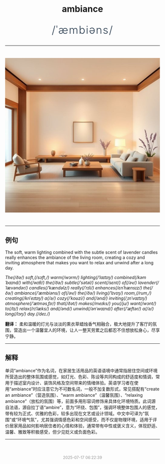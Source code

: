 <div align="center">

# ambiance

<div style="margin: 30px 0;">
<h1 style="font-size: 2.5em; font-weight: 300; letter-spacing: 2px; margin: 0; color: #2c3e50;">
/ˈæmbiəns/
</h1>
</div>

</div>

---

<div align="center" style="margin: 40px 0;">

![ambiance](images/ambiance.png)

</div>

---

## 例句

The soft, warm lighting combined with the subtle scent of lavender candles really enhances the ambiance of the living room, creating a cozy and inviting atmosphere that makes you want to relax and unwind after a long day.

*The(/ðə/) soft,(/sɔft,/) warm(/wɔrm/) lighting(/ˈlaɪtɪŋ/) combined(/kəmˈbaɪnd/) with(/wɪθ/) the(/ðə/) subtle(/ˈsətəl/) scent(/sɛnt/) of(/əv/) lavender(/ˈlævəndər/) candles(/ˈkændəlz/) really(/ˈrɪli/) enhances(/ɛnˈhænsɪz/) the(/ðə/) ambiance(/ˈæmbiəns/) of(/əv/) the(/ðə/) living(/ˈlɪvɪŋ/) room,(/rum,/) creating(/kriˈeɪtɪŋ/) a(/ə/) cozy(/ˈkoʊzi/) and(/ənd/) inviting(/ˌɪnˈvaɪtɪŋ/) atmosphere(/ˈætməsˌfɪr/) that(/ðət/) makes(/meɪks/) you(/ju/) want(/wɔnt/) to(/tɪ/) relax(/rɪˈlæks/) and(/ənd/) unwind(/ənˈwaɪnd/) after(/ˈæftər/) a(/ə/) long(/lɔŋ/) day.(/deɪ./)*

**翻译：** 柔和温暖的灯光与淡淡的熏衣草蜡烛香气相融合，极大地提升了客厅的氛围，营造出一个温馨宜人的环境，让人一整天劳累之后都忍不住想放松身心，尽享宁静。

---

## 解释

单词“ambiance”作为名词，在家居生活用品的英语语境中通常指居住空间或环境所营造出的整体氛围或感觉，如灯光、色彩、陈设等共同构成的舒适度和情调，常用于描述室内设计、装饰风格及空间带来的情绪体验。英语学习者在使用“ambiance”时应注意它为不可数名词，一般不加复数形式，常见搭配有“create an ambiance”（营造氛围）、“warm ambiance”（温馨氛围）、“relaxing ambiance”（放松的氛围）等，前面多用形容词修饰来具体化环境特质。此词源自法语，源自拉丁语“ambire”，意为“环绕、包围”，强调环境整体包围人的感觉，带有较为正式、优雅的色彩，较多出现在文艺或设计领域。中文中可译为“氛围”或“环境气氛”，尤其强调情感色彩和空间感受，而不仅是物理环境，适用于评价居家用品如何影响居住者的心情和体验，通常带有中性或褒义含义，体现舒适、温馨、雅致等积极感受，但少见贬义或负面色彩。


---

<div align="center" style="margin-top: 50px;">
<small style="color: #999; font-size: 0.9em;">2025-07-17 06:22:39</small>
</div>
